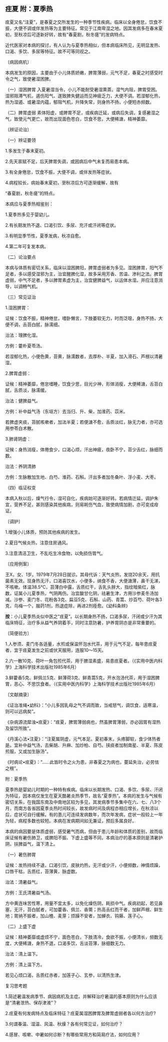 ## 疰夏 附：夏季热

疰夏又名“注夏”，是春夏之交所发生的一种季节性疾病。临床以全身倦怠，饮食不振，大便不调或伴发热等为主要特征。常见于江南卑湿之地。因其发病多在春末夏初，至秋凉后可逐新好转，故有“春夏剧，秋冬瘥”的发病特点。

近代医家对本病的探讨，有人认为与夏季热相似，但本病临床所见，无明显发热、口渴、多饮、多尿等特征。故不可等同视之。

〔病因病机〕

本病发生的原因，主要由于小儿体质娇嫩，脾胃薄弱，元气不足，春夏之时感受时令之气，致使暑湿困脾。

（一）湿困脾胃 入夏暑湿当令，小儿不能耐受暑湿熏蒸，湿气内阻，脾胃受困。湿邪阻滞气机，遏伤阳气、遂致脾失健运而见神疲乏力，大便不调。若湿郁化热，热为湿遏、或暑湿内蕴，郁阻气机，升降失常，则身热不扬，小便短赤频数。

（二）脾胃虚弱 素体阳虚，或脾胃不足，或疾病迁延，或病后失调，复感暑湿之气，致使元气更亡，故而出现面色苍白，饮食不思，大便稀溏，精神萎靡。

〔辨证论治〕

（一）辨证要领

1.多发生于春末夏初。

2.先天禀赋不足，后天脾胃失调，或因病后中气未复而易患本病。

3.有全身倦怠，饮食不振，大便不调，或伴发热等症状。

4.病程较长，病始春末夏初，至秋凉后方可逐渐缓解，故有

“春夏剧，秋冬瘥”的特点。

本病应与夏季热相鉴别：

1.夏季热多见于婴幼儿。

2.有长期发热不退、口渴引饮、多尿、充汗或汗闭等症状。

3.有明显季节性，夏季发病，秋凉自愈。

4.第二年可复发本病。

（二）论治要点

本病与体质有密切关系，临床以湿困脾阳，脾胃虚弱者为多见。湿困脾胃，阳气不足者，多以感受湿邪为主，治宜醒脾化湿，故多采用芳香、苦温、渗利之法。脾胃虚弱，中气不足者，多以脾胃素虚为主，治宜健脾益气，以运体水湿。并应注意消导，以调畅气机。

（三）常见证治

1.湿困脾胃：

证候：饮食不振，精神倦怠，嗜卧懒言，下肢萎软无力，时而泛噁，身热不扬，大便不调，舌苔白腻，脉濡细。

治法：理脾化湿。

方例：藿朴夏苓汤。

若湿郁化热，小便色黄，苔黄，脉濡数者，去厚朴、半夏，加入滑石、芦根以清暑湿。

2.脾胃虚弱：

证候：精神萎靡，倦怠嗜睡，饮食少思，目光少神，形体消瘦，大便稀溏，舌苔白腻，舌质淡，脉濡缓。

治法：健脾益气。

方例：补中益气汤（东垣方）去当归、升、柴，加淮药、苡米。

若脾虚夹痰，苔腻咳嗽者，加法半夏；若便溏不愈，舌质淡红，脉无力者，亦可选用参苓白术散。

3.肺肾阴虚：

证候：身热消瘦，体倦食少，口渴心烦，汗出神疲，夜卧不宁，苔少舌红，脉细而数。

治法：养阴清肺

方例：生脉散加生地、白芍、淮药、石斛。汗出多者加冬桑叶、浮小麦、大枣。

（四）临证权变

本病入秋以后，燥气行令，湿可自化，疾病始可逐渐好转。若病情迁延，调护朱宜，营养不足，甚则感染其他疾病，则易耗伤气血，致使病情加剧，亦可变成疳证。

〔调护〕

1.增强小儿体质，预防其他疾病的发生。

2.夏日气候炎热，注意住房通风。

3.注意清洁卫生，不乱吃生冷食物，以免损伤胃气。

〔应用例案〕

王X，女、1岁。1979年7月28日就诊。其母代诉：天气炎热，发烧20余天，用抗菌素无效。现身热无汗，口渴喜饮水，小便多，纳食不香，大便溏薄，鼻干无涕，不咳嗽。体温38.5℃，苔薄白中露，舌质红干，舌乳头胖大，指纹暗紫红，脉数，证属小儿夏季热，气阴两伤。治宜酸甘化阴，祛暑生津，方用沙参麦冬汤加减。沙参、麦门冬、花粉各3克、扁豆5克、石斛、山药、青蒿、炒百芍、荷叶各3克，乌梅一个，服药1剂，热退症除，再进2剂痊愈。《幼科条辨》

**按**：小儿夏季热炎似中医之“疰夏”。以长期身热不扬，口渴多尿，汗闭或少汗为其临床特征，治疗多从益气养阴着手，同时注意防暑，护养胃阴亦是非常重要的。

〔简便验方〕

1.人参须、麦门冬各适量，水煎或保温怀泡水代茶，用于元气不足，每年患疰夏者，宜于疰夏发生之前或伏天服用，连服10〜15天。

2.六一散10克、荷叶一角包煎代茶，用于脾湿素盛，易患疰夏者。（《实用中医内科学》上海科学技术出版社1985年6月）

3.鲜藿香5克、鲜佩兰5克、鲜薄荷3克、鲜青蒿5克，开水泡汤代茶，用于湿困脾胃，恶心、不思饮食者。（《实用中医内科学》上海科学技术出版社1985年6月）

〔文献摘录〕

《证治准绳•幼科》：“小儿多因乳母之气不调而致，当戒怒气，调饮食，适寒温，则可以远病矣”。

《杂病源流犀浊•疰夏》：“疰夏，脾胃薄弱病也，然虽脾胃薄弱，亦必因胃有湿热及留饮所致”。

《丹溪心法•注夏》：“注夏属阴虚，元气本足。夏初春末，头疼脚软，食少体热者是。宜补中益气汤，去柴胡、升麻、加炒柏、自芍。挟痰者加制南星、半夏、陈皮煎服，又或加生脉汤”。

《时病论•疰夏》：“……此皆时令之火为患，非春夏之为病也，蔓延失治，必劳怯之根”。

附：夏季热

夏季热是婴幼儿时期的一种特有疾病。临床以长期发热、口渴、多饮、多尿、汗闭为特征，因本病仅发生在夏天酷暑炎热季节，故名“夏季热”。本病的发生与气候有密切关系，在我国东南及中南地区较为多见，其发病季节多集中在六、七、八3个月，而南方各省因夏季炎热时间较长，故发病时间及病程亦相应增长，在秋凉以后，症状可自行缓解。有的患儿可连续发病数年，而次年发病，症状一般较上一年为轻，病程多数也较短。本病在发病期间如无兼证，预后多属良好。

本病的病因要是体质虚弱，感受暑气而病，但由于患儿年龄和体质的差别，故而临床证候有暑伤肺卫，或脾阳不振、下虚上盛等不同，本病治疗的基本原则是清暑护阴，扶脾益气，温下清上。

（一）暑伤肺胃

证候：发热持续不退，口渴引饮，皮肤灼热，无汗或少汗，小便频数，神情烦躁，口唇干枯，舌质红，苔薄黄，脉虚数。

治法：清暑益气。

方例：王氏清暑益气汤。

方中黄连味苦性寒，用量不宜太多，以免化燥伤阴，耗损中气。疾病初起，若见鼻塞，无汗，苔白腻者，可加藿香、佩兰、香薷；热高舌红而干者，加鲜芦根、鲜生地；胃纳不振者，加山楂、麦芽；烦躁不安者，加蝉衣、钩藤、莲子心。

（二）上盛下虚

证候：精神萎靡或虚烦不宁，面色苍白，下肢清冷，食欲不振，小便清长，频数无度，大便稀溏，身热不退，口渴多饮，舌淡苔薄，脉细数无力。

治法：清上温下。

方例：清上温下方。

若见心烦口渴，舌质红赤者，加莲子心、玄参，以清热生津。

复习思考题

1.简述暑温发病季节、病因病机及主症。并解释治疗暑温的基本原则为什么应该是“清暑泄热、保存津液”？

2.疰夏有何发病特点及临床特征？疰夏属湿困脾胃及脾胃虚弱者各以何方治疗?

3.何谓春温、湿温、风温、秋燥？各有何常见证，如何治疗？

4.感冒、咳嗽、中暑如何诊断？有哪些常用方和简易疗法，如何应用？

 